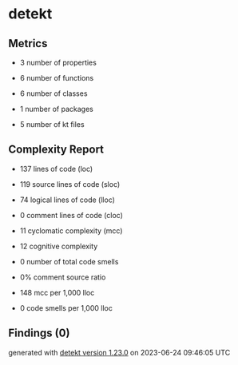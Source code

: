 # detekt

## Metrics

* 3 number of properties

* 6 number of functions

* 6 number of classes

* 1 number of packages

* 5 number of kt files

## Complexity Report

* 137 lines of code (loc)

* 119 source lines of code (sloc)

* 74 logical lines of code (lloc)

* 0 comment lines of code (cloc)

* 11 cyclomatic complexity (mcc)

* 12 cognitive complexity

* 0 number of total code smells

* 0% comment source ratio

* 148 mcc per 1,000 lloc

* 0 code smells per 1,000 lloc

## Findings (0)

generated with [detekt version 1.23.0](https://detekt.dev/) on 2023-06-24 09:46:05 UTC
